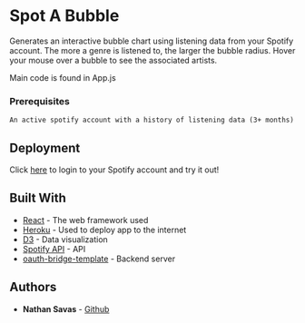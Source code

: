 # Spot A Bubble

Generates an interactive bubble chart using listening data from your Spotify account. The more a genre is listened to, the larger the bubble radius. Hover your mouse over a bubble to see the associated artists. 

Main code is found in App.js

### Prerequisites

```
An active spotify account with a history of listening data (3+ months)
```

## Deployment

Click [here](https://spotabubble.herokuapp.com/) to login to your Spotify account and try it out!

## Built With

* [React](https://reactjs.org/docs/getting-started.html) - The web framework used
* [Heroku](https://www.heroku.com/home) - Used to deploy app to the internet
* [D3](https://d3js.org/) - Data visualization
* [Spotify API](https://developer.spotify.com/documentation/) - API
* [oauth-bridge-template](https://github.com/mpj/oauth-bridge-template) - Backend server

## Authors

* **Nathan Savas** - [Github](https://github.com/nsavas)
